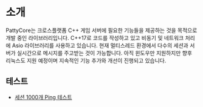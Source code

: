 # 소개
PattyCore는 크로스플랫폼 C++ 게임 서버에 필요한 기능들을 제공하는 것을 목적으로 개발 중인 라이브러리입니다.
C++17로 코드를 작성하고 있고 비동기 및 네트워크 처리에 Asio 라이브러리를 사용하고 있습니다.
현재 멀티스레드 환경에서 다수의 세션과 서버가 실시간으로 메시지를 주고받는 것이 가능합니다. 
아직 윈도우만 지원하지만 향후 리눅스도 지원 예정이며 지속적인 기능 추가와 개선이 진행되고 있습니다.

## 테스트
- [세션 1000개 Ping 테스트](https://nansu0425.oopy.io/database/%EC%84%B8%EC%85%98-1000%EA%B0%9C-ping-%ED%85%8C%EC%8A%A4%ED%8A%B8)
